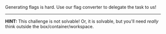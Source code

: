 Generating flags is hard. Use our flag converter to delegate the task to us!

----
**HINT:**
This challenge is not solvable!
Or, it is solvable, but you'll need _really_ think outside the box/container/workspace.
